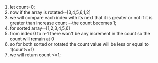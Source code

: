 1) let count=0;
2) now if the array is rotated--[3,4,5,6,1,2]
3) we will compare each index with its next that it is greater or not if it is greater than increase count --the count becomes 1;
4) for sorted array--[1,2,3,4,5,6]
5) from index 0 to n-1 there won't be any​ increment in the count so the count will remain at 0
6) so for both sorted or rotated the count value will be less or equal to 1(count<=1)
7) we will return count <=1;
